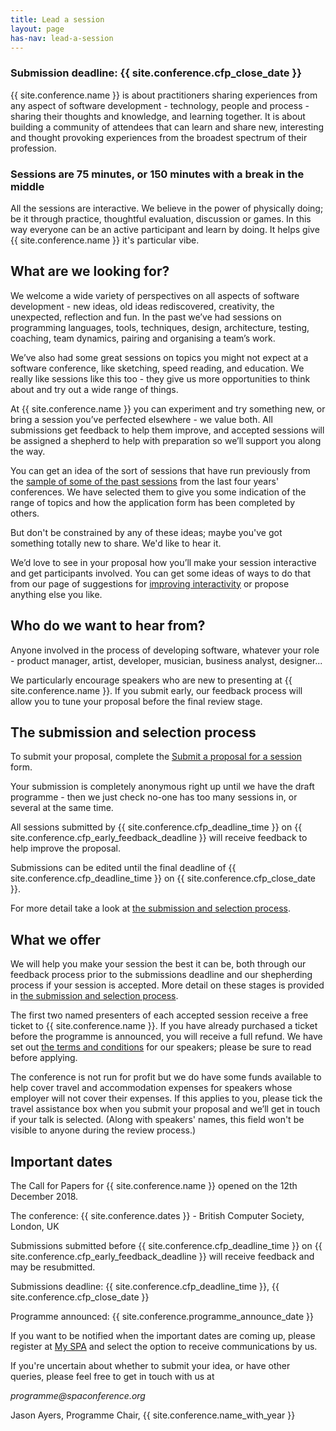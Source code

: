 ```yaml
---
title: Lead a session
layout: page
has-nav: lead-a-session
---
```

<div>
	<h3>Submission deadline: {{ site.conference.cfp_close_date }} </h3>
		<p>{{ site.conference.name }} is about practitioners sharing experiences from any aspect of software development - technology, people and process - sharing their thoughts and knowledge, and learning together. It is about building a community of attendees that can learn and share new, interesting and thought provoking experiences from the broadest spectrum of their profession.  </p>
	<h3>Sessions are 75 minutes, or 150 minutes with a break in the middle</h3>
		<p>All the sessions are interactive. We believe in the power of physically doing; be it through practice, thoughtful evaluation, discussion or games. In this way everyone can be an active participant and learn by doing. It helps give {{ site.conference.name }} it's particular vibe.</p>
	<h2>What are we looking for?</h2>
		<p>We welcome a wide variety of perspectives on all aspects of software development - new ideas, old ideas rediscovered, creativity, the unexpected, reflection and fun. In the past we’ve had sessions on programming languages, tools, techniques, design, architecture, testing, coaching, team dynamics, pairing and organising a team’s work.</p>
		<p>We’ve also had some great sessions on topics you might not expect at a software conference, like sketching, speed reading, and education. We really like sessions like this too - they give us more opportunities to think about and try out a wide range of things.</p>
		<p>At {{ site.conference.name }} you can experiment and try something new, or bring a session you’ve perfected elsewhere - we value both. All submissions get feedback to help them improve, and accepted sessions will be assigned a shepherd to help with preparation so we’ll support you along the way.</p>
		<p>You can get an idea of the sort of sessions that have run previously from the <a href="{{ '/successful-sessions.html' | relative_url }}">sample of some of the past sessions</a> from the last four years' conferences. We have selected them to give you some indication of the range of topics and how the application form has been completed by others.</p>
		<p>But don't be constrained by any of these ideas; maybe you've got something totally new to share. We'd like to hear it.</p>
		<p>We’d love to see in your proposal how you’ll make your session interactive and get participants involved. You can get some ideas of ways to do that from our page of suggestions for <a href="{{ '/interactivity.html' | relative_url }}">improving interactivity</a> or propose anything else you like.</p>
	<h2>Who do we want to hear from?</h2>
		<p>Anyone involved in the process of developing software, whatever your role - product manager, artist, developer, musician, business analyst, designer...</p>
		<p>We particularly encourage speakers who are new to presenting at {{ site.conference.name }}. If you submit early, our feedback process will allow you to tune your proposal before the final review stage.</p>
	<h2>The submission and selection process</h2>
		<p>To submit your proposal, complete the <a href="https://spaconference.org/scripts/makeproposal.php">Submit a proposal for a session</a> form.</p>
		<p>Your submission is completely anonymous right up until we have the draft programme - then we just check no-one has too many sessions in, or several at the same time.</p>
		<p>All sessions submitted by {{ site.conference.cfp_deadline_time }} on {{ site.conference.cfp_early_feedback_deadline }} will receive feedback to help improve the proposal.</p>
		<p>Submissions can be edited until the final deadline of {{ site.conference.cfp_deadline_time }} on {{ site.conference.cfp_close_date }}.</p>
		<p>For more detail take a look at  <a href="{{ '/submission-stages.html' | relative_url }}">the submission and selection process</a>.</p>
	<h2>What we offer</h2>
		<p>We will help you make your session the best it can be, both through our feedback process prior to the submissions deadline and our shepherding process if your session is accepted. More detail on these stages is provided in <a href="{{ '/submission-stages.html' | relative_url }}">the submission and selection process</a>.</p>
		<p>The first two named presenters of each accepted session receive a free ticket to {{ site.conference.name }}. If you have already purchased a ticket before the programme is announced, you will receive a full refund. We have set out <a href="{{ '/terms-and-conditions.html' | relative_url }}">the terms and conditions</a> for our speakers; please be sure to read before applying.</p>
		<p>The conference is not run for profit but we do have some funds available to help cover travel and accommodation expenses for speakers whose employer will not cover their expenses. If this applies to you, please tick the travel assistance box when you submit your proposal and we’ll get in touch if your talk is selected. (Along with speakers' names, this field won't be visible to anyone during the review process.)</p>
	<h2>Important dates</h2>
		<p>The Call for Papers for {{ site.conference.name }} opened on the 12th December 2018. </p>
		<p>The conference: {{ site.conference.dates }} - British Computer Society, London, UK</p>
		<p>Submissions submitted before {{ site.conference.cfp_deadline_time }} on {{ site.conference.cfp_early_feedback_deadline }} will receive feedback and may be resubmitted.</p>
		<p>Submissions deadline: {{ site.conference.cfp_deadline_time }}, {{ site.conference.cfp_close_date }}</p>
		<p>Programme announced: {{ site.conference.programme_announce_date }}</p>
		<p>If you want to be notified when the important dates are coming up, please register at <a href="https://spaconference.org/scripts/myprofile.php">My SPA</a> and select the option to receive communications by us.</p>
		<p>If you're uncertain about whether to submit your idea, or have other queries, please feel free to get in touch with us at</p>
		<p><em>programme@spaconference.org</em></p>
		<p>Jason Ayers, Programme Chair, {{ site.conference.name_with_year }}</p>
</div>
